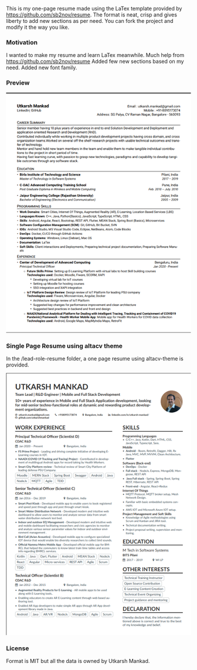 This is my one-page resume made using the LaTex template provided by https://github.com/sb2nov/resume. 
The format is neat, crisp and gives liberty to add new sections as per need.
You can fork the project and modify it the way you like.

### Motivation

I wanted to make my resume and learn LaTex meanwhile. Much help from https://github.com/sb2nov/resume
Added few new sections based on my need. Added new font family.

### Preview

![Resume Screenshot](/resume-preview.png)

### Single Page Resume using altacv theme

In the /lead-role-resume folder, a one page resume using altacv-theme is provided.

![Resume Screenshot](/one-page.png)

### License

Format is MIT but all the data is owned by Utkarsh Mankad.
